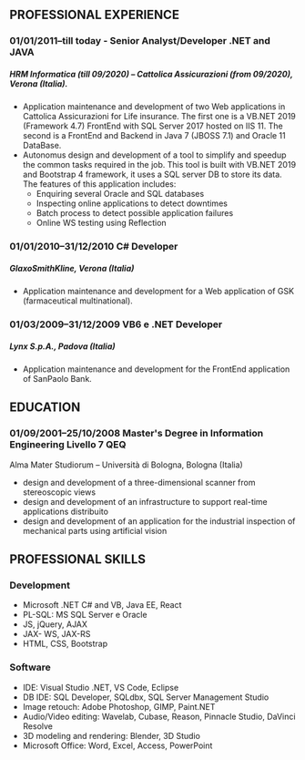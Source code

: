 ## PROFESSIONAL EXPERIENCE	  

### 01/01/2011–till today -	Senior Analyst/Developer .NET and JAVA
#####	HRM Informatica (till 09/2020) – Cattolica Assicurazioni (from 09/2020), Verona (Italia).
- Application maintenance and development of two Web applications in Cattolica Assicurazioni for Life insurance. The first one is a VB.NET 2019 (Framework 4.7) FrontEnd with SQL Server 2017 hosted on IIS 11. The second is a FrontEnd and Backend in Java 7 (JBOSS 7.1) and Oracle 11 DataBase. 
- Autonomus design and development of a tool to simplify and speedup the common tasks required in the job. This tool is built with VB.NET 2019 and Bootstrap 4 framework, it uses a SQL server DB to store its data. The features of this application includes:
    - Enquiring several Oracle and SQL databases
    - Inspecting online applications to detect downtimes
    - Batch process to detect possible application failures
    - Online WS testing using Reflection

### 01/01/2010–31/12/2010	C# Developer
#####	GlaxoSmithKline, Verona (Italia) 
- Application  maintenance and development for a Web application of GSK (farmaceutical multinational).

### 01/03/2009–31/12/2009	VB6 e .NET Developer
##### Lynx S.p.A., Padova (Italia) 
- Application  maintenance and development for the FrontEnd application of SanPaolo Bank.

## EDUCATION	  

### 01/09/2001–25/10/2008	Master's Degree in Information Engineering	Livello 7 QEQ
Alma Mater Studiorum – Università di Bologna, Bologna (Italia) 
- design and development of a three-dimensional scanner from stereoscopic views
- design and development of an infrastructure to support real-time applications distribuito
- design and development of an application for the industrial inspection of mechanical parts using artificial vision

 
## PROFESSIONAL SKILLS	  

### Development
- Microsoft .NET C# and VB, Java EE, React
- PL-SQL: MS SQL Server e Oracle
- JS, jQuery, AJAX
- JAX- WS, JAX-RS
- HTML, CSS, Bootstrap
### Software	
- IDE: Visual Studio .NET, VS Code, Eclipse
- DB IDE: SQL Developer, SQLdbx, SQL Server Management Studio
- Image retouch: Adobe Photoshop, GIMP, Paint.NET
- Audio/Video editing: Wavelab, Cubase, Reason, Pinnacle Studio, DaVinci Resolve
- 3D modeling and rendering: Blender, 3D Studio
- Microsoft Office: Word, Excel, Access, PowerPoint



